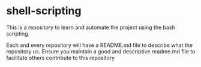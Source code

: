 # shell-scripting
This is a repository to learn and automate the project using the bash scripting.

Each and every repository will have a README.md file to describe what the repository us.
Ensure you maintain a good and descriptive readme.md file to facilitate others contribute to this repository
